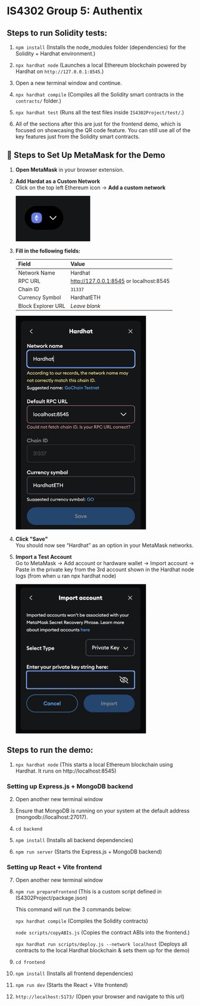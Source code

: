 # IS4302 Group 5:  Authentix

## Steps to run Solidity tests:

1. `npm install` (Installs the node_modules folder (dependencies) for the Solidity + Hardhat environment.)

2. `npx hardhat node` (Launches a local Ethereum blockchain powered by Hardhat on `http://127.0.0.1:8545`.)

3. Open a new terminal window and continue.

4. `npx hardhat compile` (Compiles all the Solidity smart contracts in the `contracts/` folder.)

5. `npx hardhat test` (Runs all the test files inside `IS4302Project/test/`.)

6. All of the sections after this are just for the frontend demo, which is focused on showcasing the QR code feature. You can still use all of the key features just from the Solidity smart contracts.

## 🦊 Steps to Set Up MetaMask for the Demo

1. **Open MetaMask** in your browser extension.

2. **Add Hardat as a Custom Network**  
   Click on the top left Ethereum icon → **Add a custom network**

   <img src="./readmeAssets/metamask_add_network.png" alt="Add Network Screenshot" width="200"/>

3. **Fill in the following fields:**

   | Field             | Value                          |
   |------------------|--------------------------------|
   | Network Name      | Hardhat             |
   | RPC URL       | http://127.0.0.1:8545    or localhost:8545      |
   | Chain ID          | `31337`         |
   | Currency Symbol   | HardhatETH                            |
   | Block Explorer URL| *Leave blank*                  |

   <img src="./readmeAssets/metamask_fill_fields.png" alt="Fill Fields Screenshot" width="350"/>
 
4. **Click "Save"**  
   You should now see “Hardhat” as an option in your MetaMask networks.

5. **Import a Test Account**  
   Go to MetaMask → Add account or hardware wallet → Import account -> Paste in the private key from the 3rd account shown in the Hardhat node logs (from when u ran npx hardhat node)

   <img src="./readmeAssets/metamask_import_account.png" alt="Import Account Screenshot" width="350"/>

## Steps to run the demo: 

1. `npx hardhat node` (This starts a local Ethereum blockchain using Hardhat. It runs on http://localhost:8545)

### Setting up Express.js + MongoDB backend

2. Open another new terminal window

3. Ensure that MongoDB is running on your system at the default address (mongodb://localhost:27017).

4. `cd backend` 

5. `npm install` (Installs all backend dependencies)

6. `npm run server` (Starts the Express.js + MongoDB backend)

### Setting up React + Vite frontend

7. Open another new terminal window

8. `npm run prepareFrontend` (This is a custom script defined in IS4302Project/package.json)
   
   This command will run the 3 commands below: <br />
   
   `npx hardhat compile` (Compiles the Solidity contracts)<br />
   
   `node scripts/copyABIs.js` (Copies the contract ABIs into the frontend.)<br />
   
   `npx hardhat run scripts/deploy.js --network localhost` (Deploys all contracts to the local Hardhat blockchain & sets them up for the demo)

9. `cd frontend`

10. `npm install` (Installs all frontend dependencies)

11. `npm run dev` (Starts the React + Vite frontend)

12. `http://localhost:5173/` (Open your browser and navigate to this url)
